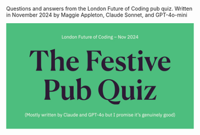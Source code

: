 Questions and answers from the London Future of Coding pub quiz. Written in November 2024 by Maggie Appleton, Claude Sonnet, and GPT-4o-mini

![](/FOC-PubQuiz.001.jpg)
